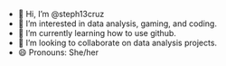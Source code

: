 - 👋 Hi, I’m @steph13cruz
- 👀 I’m interested in data analysis, gaming, and coding.
- 🌱 I’m currently learning how to use github.
- 💞️ I’m looking to collaborate on data analysis projects.
- 😄 Pronouns: She/her

<!---
steph13cruz/steph13cruz is a ✨ special ✨ repository because its `README.md` (this file) appears on your GitHub profile.
You can click the Preview link to take a look at your changes.
--->
